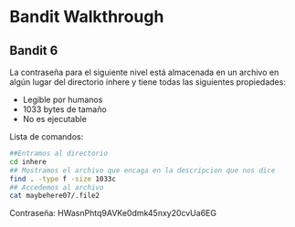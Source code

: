 # Bandit Walkthrough

## Bandit 6

La contraseña para el siguiente nivel está almacenada en un archivo en algún lugar del directorio inhere y tiene todas las siguientes propiedades:

- Legible por humanos
- 1033 bytes de tamaño
- No es ejecutable

Lista de comandos:

```bash
##Entramos al directorio
cd inhere
## Mostramos el archivo que encaga en la descripcion que nos dice
find . -type f -size 1033c
## Accedemos al archivo
cat maybehere07/.file2
```
Contraseña: HWasnPhtq9AVKe0dmk45nxy20cvUa6EG
